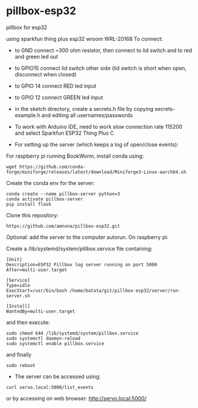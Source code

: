 # pillbox-esp32
pillbox for esp32

using sparkfun thing plus esp32 wroom WRL-20168
To connect:
* to GND connect ~300 ohm resistor, then connect to lid switch and to red and green led out
* to GPIO15 connect lid switch other side (lid switch is short when open, disconnect when closed)
* to GPIO 14 connect RED led input
* to GPIO 12 connect GREEN led input

* in the sketch directory, create a secrets.h file by copying secrets-example.h and editing all usernames/passwords

* To work with Arduino IDE, need to work slow connection rate 115200 and select Sparkfun ESP32 Thing Plus C

* For setting up the server (which keeps a log of open/close events):

For raspberry pi running BookWorm, install conda using:
```
wget https://github.com/conda-forge/miniforge/releases/latest/download/Miniforge3-Linux-aarch64.sh
```

Create the conda env for the server:
```
conda create --name pillbox-server python=3
conda activate pillbox-server
pip install flask
```

Clone this repository:
```
https://github.com/amnona/pillbox-esp32.git
```

Optional: add the server to the computer autorun. On raspberry pi:

Create a /lib/systemd/system/pillbox.service file containing:

 ```
 [Unit]
 Description=ESP32 Pillbox log server running on port 5000
 After=multi-user.target

 [Service]
 Type=idle
 ExecStart=/usr/bin/bash /home/batata/git/pillbox-esp32/server/run-server.sh

 [Install]
 WantedBy=multi-user.target
```

and then execute:
```
sudo chmod 644 /lib/systemd/system/pillbox.service
sudo systemctl daemon-reload
sudo systemctl enable pillbox.service
```

and finally

```
sudo reboot
```

* The server can be accessed using:

```
curl servo.local:5000/list_events
```

or by accessing on web browser:
http://servo.local:5000/
